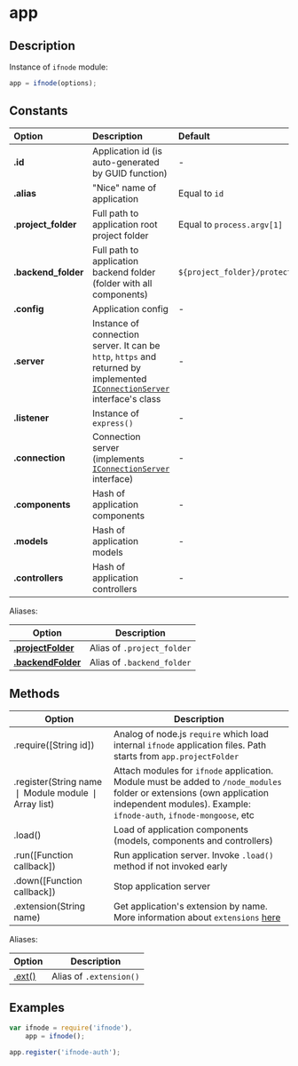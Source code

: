 # app

## Description

Instance of `ifnode` module:

```javascript
app = ifnode(options);
```

## Constants

Option | Description | Default
:------ | :----------- | :-------
**.id** | Application id (is auto-generated by GUID function) | -
**.alias** | "Nice" name of application | Equal to `id`
<a name="project_folder">**.project_folder**</a> | Full path to application root project folder | Equal to `process.argv[1]`
<a name="backend_folder">**.backend_folder**</a> | Full path to application backend folder (folder with all components) | `${project_folder}/protected`
**.config** | Application config | -
**.server** | Instance of connection server. It can be `http`, `https` and returned by implemented [`IConnectionServer`](/docs/api/iconnectionserver) interface's class | -
**.listener** | Instance of `express()` | -
**.connection** | Connection server (implements [`IConnectionServer`](/docs/api/iconnectionserver) interface) | -
**.components** | Hash of application components | -
**.models** | Hash of application models | -
**.controllers** | Hash of application controllers | -

Aliases:

Option | Description
------ | -----------
**[.projectFolder](#project_folder)** | Alias of `.project_folder`
**[.backendFolder](#backend_folder)** | Alias of `.backend_folder`

## Methods

Option | Description
------ | -----------
.require([String id]) | Analog of node.js `require` which load internal `ifnode` application files. Path starts from `app.projectFolder`
.register(String name &#10072; Module module &#10072; Array list) | Attach modules for `ifnode` application. Module must be added to `/node_modules` folder or extensions (own application independent modules). Example: `ifnode-auth`, `ifnode-mongoose`, etc
.load() | Load of application components (models, components and controllers)
.run([Function callback]) | Run application server. Invoke `.load()` method if not invoked early
.down([Function callback]) | Stop application server
<a name="extension">.extension(String name)</a> | Get application's extension by name. More information about `extensions` [here](/docs/app/extensions)

Aliases:

Option | Description
------ | -----------
[.ext()](#extension) | Alias of `.extension()`

## Examples

```javascript
var ifnode = require('ifnode'),
    app = ifnode();

app.register('ifnode-auth');
```